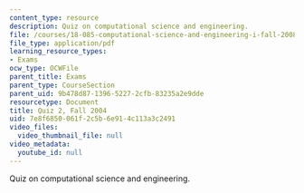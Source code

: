 ```yaml
---
content_type: resource
description: Quiz on computational science and engineering.
file: /courses/18-085-computational-science-and-engineering-i-fall-2008/7e8f6850061f2c5b6e914c113a3c2491_quiz218085f04.pdf
file_type: application/pdf
learning_resource_types:
- Exams
ocw_type: OCWFile
parent_title: Exams
parent_type: CourseSection
parent_uid: 9b478d87-1396-5227-2cfb-83235a2e9dde
resourcetype: Document
title: Quiz 2, Fall 2004
uid: 7e8f6850-061f-2c5b-6e91-4c113a3c2491
video_files:
  video_thumbnail_file: null
video_metadata:
  youtube_id: null
---
```

Quiz on computational science and engineering.

